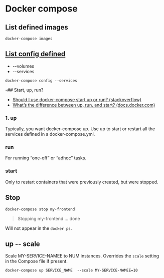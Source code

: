 # Docker compose

## List defined images

```shell
docker-compose images
```

## [List config defined](https://docs.docker.com/compose/reference/config/)

*  --volumes
*  --services

```shell
docker-compose config --services
```

-## Start, up, run?

* [Should I use docker-compose start up or run? (stackoverflow)](https://stackoverflow.com/a/33066676)
* [What’s the difference between up, run, and start? (docs.docker.com)](https://docs.docker.com/compose/faq/#why-do-my-services-take-10-seconds-to-recreate-or-stop#whats-the-difference-between-up-run-and-start)

### 1. up

Typically, you want docker-compose up. Use up to start or restart all the services defined in a docker-compose.yml.

### run

For running “one-off” or “adhoc” tasks.

### start

Only to restart containers that were previously created, but were stopped.

## Stop

```shell
docker-compose stop my-frontend
```
> Stopping my-frontend ... done

Will not appear in the `docker ps`.

## up -- scale

Scale MY-SERVICE-NAMEE to NUM instances. Overrides the `scale` setting in the Compose file if present.

```shell
docker-compose up SERVICE_NAME  --scale MY-SERVICE-NAMEE=10
```